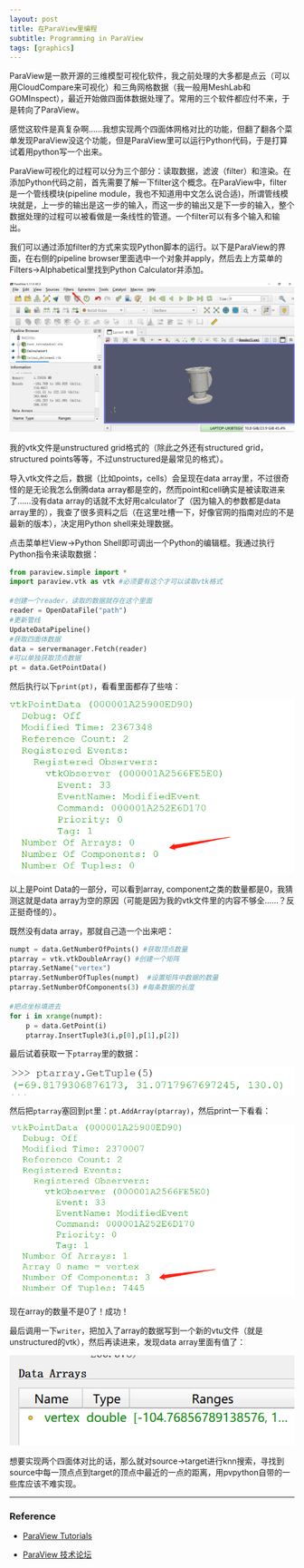 ```yaml
---
layout: post
title: 在ParaView里编程
subtitle: Programming in ParaView
tags: [graphics]
---
```



ParaView是一款开源的三维模型可视化软件，我之前处理的大多都是点云（可以用CloudCompare来可视化）和三角网格数据（我一般用MeshLab和GOMInspect），最近开始做四面体数据处理了。常用的三个软件都应付不来，于是转向了ParaView。

感觉这软件是真复杂啊……我想实现两个四面体网格对比的功能，但翻了翻各个菜单发现ParaView没这个功能，但是ParaView里可以运行Python代码，于是打算试着用python写一个出来。

ParaView可视化的过程可以分为三个部分：读取数据，滤波（filter）和渲染。在添加Python代码之前，首先需要了解一下filter这个概念。在ParaView中，filter是一个管线模块(pipeline module，我也不知道用中文怎么说合适)，所谓管线模块就是，上一步的输出是这一步的输入，而这一步的输出又是下一步的输入，整个数据处理的过程可以被看做是一条线性的管道。一个filter可以有多个输入和输出。

我们可以通过添加filter的方式来实现Python脚本的运行。以下是ParaView的界面，在右侧的pipeline browser里面选中一个对象并apply，然后去上方菜单的Filters->Alphabetical里找到Python Calculator并添加。

<div align=center>
    <img src="../assets/2022-11-20/para1.png"/>
</div>


我的vtk文件是unstructured grid格式的（除此之外还有structured grid，structured points等等，不过unstructured是最常见的格式）。

导入vtk文件之后，数据（比如points，cells）会呈现在data array里，不过很奇怪的是无论我怎么倒腾data array都是空的，然而point和cell确实是被读取进来了……没有data array的话就不太好用calculator了（因为输入的参数都是data array里的），我查了很多资料之后（在这里吐槽一下，好像官网的指南对应的不是最新的版本），决定用Python shell来处理数据。

点击菜单栏View->Python Shell即可调出一个Python的编辑框。我通过执行Python指令来读取数据：

```python
from paraview.simple import * 
import paraview.vtk as vtk #必须要有这个才可以读取vtk格式

#创建一个reader，读取的数据就存在这个里面
reader = OpenDataFile("path")
#更新管线
UpdateDataPipeline() 
#获取四面体数据
data = servermanager.Fetch(reader)
#可以单独获取顶点数据
pt = data.GetPointData()
```

然后执行以下`print(pt)`，看看里面都存了些啥：

<div align=center>
    <img src="../assets/2022-11-20/data.png"/>
</div>

以上是Point Data的一部分，可以看到array, component之类的数量都是0，我猜测这就是data array为空的原因（可能是因为我的vtk文件里的内容不够全……？反正挺奇怪的）。

既然没有data array，那就自己造一个出来吧：

```python
numpt = data.GetNumberOfPoints() #获取顶点数量
ptarray = vtk.vtkDoubleArray() #创建一个矩阵
ptarray.SetName("vertex")
ptarray.SetNumberOfTuples(numpt)  #设置矩阵中数据的数量
ptarray.SetNumberOfComponents(3) #每条数据的长度

#把点坐标填进去
for i in xrange(numpt):
	p = data.GetPoint(i)
	ptarray.InsertTuple3(i,p[0],p[1],p[2])
```

最后试着获取一下`ptarray`里的数据：


<div align=center>
    <img src="../assets/2022-11-20/ptarray.png"/>
</div>

然后把`ptarray`塞回到`pt`里：`pt.AddArray(ptarray)`，然后print一下看看：

<div align=center>
    <img src="../assets/2022-11-20/array2.png"/>
</div>

现在array的数量不是0了！成功！

最后调用一下`writer`，把加入了array的数据写到一个新的vtu文件（就是unstructured的vtk），然后再读进来，发现data array里面有值了：

<div align=center>
    <img src="../assets/2022-11-20/newdata.png"/>
</div>

想要实现两个四面体对比的话，那么就对source->target进行knn搜索，寻找到source中每一顶点点到target的顶点中最近的一点的距离，用pvpython自带的一些库应该不难实现。

----

### Reference

- [ParaView Tutorials](https://docs.paraview.org/en/latest/Tutorials/ClassroomTutorials/PythonAndBatchPythonCalculatorProgrammableSourceAndFilter.html)

- [ParaView 技术论坛](https://discourse.paraview.org/t/cant-view-the-new-data-array-in-paraview/1231)
